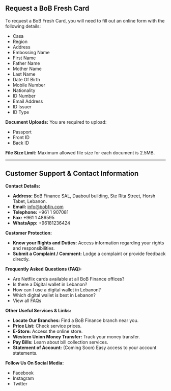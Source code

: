 ## Request a BoB Fresh Card

To request a BoB Fresh Card, you will need to fill out an online form with the following details:

*   Casa
*   Region
*   Address
*   Embossing Name
*   First Name
*   Father Name
*   Mother Name
*   Last Name
*   Date Of Birth
*   Mobile Number
*   Nationality
*   ID Number
*   Email Address
*   ID Issuer
*   ID Type

**Document Uploads:**
You are required to upload:
*   Passport
*   Front ID
*   Back ID

**File Size Limit:** Maximum allowed file size for each document is 2.5MB.

---

## Customer Support & Contact Information

**Contact Details:**

*   **Address:** BoB Finance SAL, Daaboul building, Ste Rita Street, Horsh Tabet, Lebanon.
*   **Email:** info@bobfin.com
*   **Telephone:** +961 1 907081
*   **Fax:** +961 1 486595
*   **WhatsApp:** +96181236424

**Customer Protection:**

*   **Know your Rights and Duties:** Access information regarding your rights and responsibilities.
*   **Submit a Complaint / Comment:** Lodge a complaint or provide feedback directly.

**Frequently Asked Questions (FAQ):**

*   Are Netflix cards available at all BoB Finance offices?
*   Is there a Digital wallet in Lebanon?
*   How can I use a digital wallet in Lebanon?
*   Which digital wallet is best in Lebanon?
*   View all FAQs

**Other Useful Services & Links:**

*   **Locate Our Branches:** Find a BoB Finance branch near you.
*   **Price List:** Check service prices.
*   **E-Store:** Access the online store.
*   **Western Union Money Transfer:** Track your money transfer.
*   **Pay Bills:** Learn about bill collection services.
*   **Statement of Account:** (Coming Soon) Easy access to your account statements.

**Follow Us On Social Media:**

*   Facebook
*   Instagram
*   Twitter